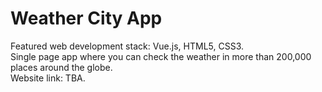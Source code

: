 # Weather City App
Featured web development stack: Vue.js, HTML5, CSS3.<br>
Single page app where you can check the weather in more than 200,000 places around the globe.<br>
Website link: TBA.